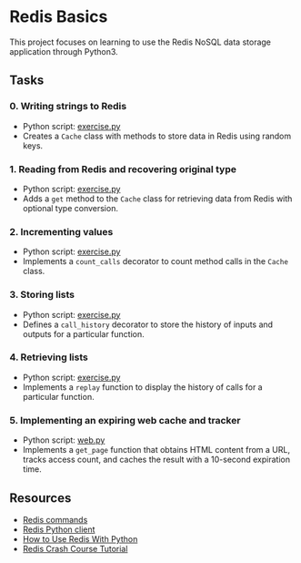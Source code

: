 # Redis Basics

This project focuses on learning to use the Redis NoSQL data storage application through Python3.

## Tasks

### 0. **Writing strings to Redis**
- Python script: [exercise.py](exercise.py)
- Creates a `Cache` class with methods to store data in Redis using random keys.

### 1. **Reading from Redis and recovering original type**
- Python script: [exercise.py](exercise.py)
- Adds a `get` method to the `Cache` class for retrieving data from Redis with optional type conversion.

### 2. **Incrementing values**
- Python script: [exercise.py](exercise.py)
- Implements a `count_calls` decorator to count method calls in the `Cache` class.

### 3. **Storing lists**
- Python script: [exercise.py](exercise.py)
- Defines a `call_history` decorator to store the history of inputs and outputs for a particular function.

### 4. **Retrieving lists**
- Python script: [exercise.py](exercise.py)
- Implements a `replay` function to display the history of calls for a particular function.

### 5. **Implementing an expiring web cache and tracker**
- Python script: [web.py](web.py)
- Implements a `get_page` function that obtains HTML content from a URL, tracks access count, and caches the result with a 10-second expiration time.

## Resources
- [Redis commands](https://intranet.alxswe.com/rltoken/lQ8ANhVfxDTxDr2UDSyQRA)
- [Redis Python client](https://intranet.alxswe.com/rltoken/imfgFhAZPlg7YMZ_tHvFZw)
- [How to Use Redis With Python](https://intranet.alxswe.com/rltoken/7SluvFvgckwVgsvrfOf1CQ)
- [Redis Crash Course Tutorial](https://intranet.alxswe.com/rltoken/hJVo3XwMMFFoApyX8zPXvA)